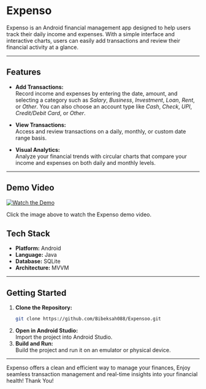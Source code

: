 # Expenso

Expenso is an Android financial management app designed to help users track their daily income and expenses. With a simple interface and interactive charts, users can easily add transactions and review their financial activity at a glance.

---

## Features

- **Add Transactions:**  
  Record income and expenses by entering the date, amount, and selecting a category such as *Salary*, *Business*, *Investment*, *Loan*, *Rent*, or *Other*. You can also choose an account type like *Cash*, *Check*, *UPI*, *Credit/Debit Card*, or *Other*.

- **View Transactions:**  
  Access and review transactions on a daily, monthly, or custom date range basis.

- **Visual Analytics:**  
  Analyze your financial trends with circular charts that compare your income and expenses on both daily and monthly levels.

---

## Demo Video

[![Watch the Demo](https://usersnap.com/blog/wp-content/uploads/2016/08/click-me-button-flat.png)](https://youtu.be/u4GgJH25JX0?si=-MfQqED-Z8BvuxTq)

Click the image above to watch the Expenso demo video.


## Tech Stack

- **Platform:** Android  
- **Language:** Java  
- **Database:** SQLite  
- **Architecture:** MVVM  

---

## Getting Started

1. **Clone the Repository:**
   ```bash
   git clone https://github.com/Bibeksah088/Expensoo.git
   ```
2. **Open in Android Studio:**  
   Import the project into Android Studio.
3. **Build and Run:**  
   Build the project and run it on an emulator or physical device.

---

Expenso offers a clean and efficient way to manage your finances, Enjoy seamless transaction management and real-time insights into your financial health!
Thank You!

